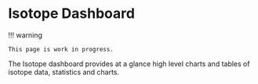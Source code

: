 # Isotope Dashboard

!!! warning

    This page is work in progress.

The Isotope dashboard provides at a glance high level charts and tables 
of isotope data, statistics and charts.